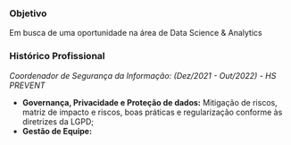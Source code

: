 ### Objetivo
Em busca de uma oportunidade na área de Data Science & Analytics

### Histórico Profissional
*Coordenador de Segurança da Informação: (Dez/2021 - Out/2022) - HS PREVENT*
- **Governança, Privacidade e Proteção de dados:** Mitigação de riscos, matriz de impacto e riscos, boas práticas e regularização conforme às diretrizes da LGPD;
- **Gestão de Equipe:**





